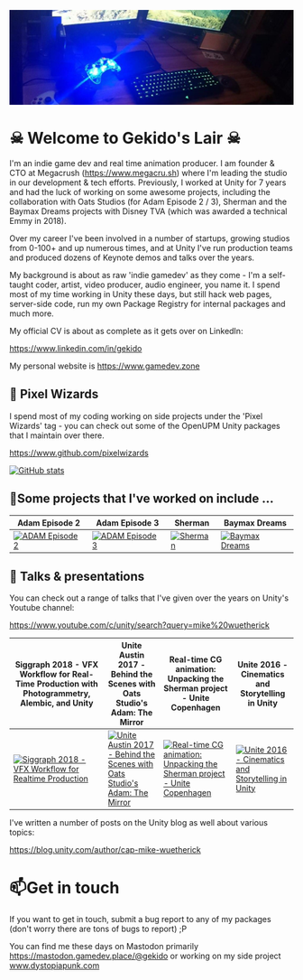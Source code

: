 [![Header](https://raw.githubusercontent.com/gekidoslair/gekidoslair/master/img/1500x500.jpg "Header")](https://gamedev.zone/)

#  &#9760; Welcome to Gekido's Lair &#9760;

I'm an indie game dev and real time animation producer. I am founder & CTO at Megacrush (https://www.megacru.sh) where I'm leading the studio in our development & tech efforts. Previously, I worked at Unity for 7 years and had the luck of working on some awesome projects, including the collaboration with Oats Studios (for Adam Episode 2 / 3), Sherman and the Baymax Dreams projects with Disney TVA (which was awarded a technical Emmy in 2018).

Over my career I've been involved in a number of startups, growing studios from 0-100+ and up numerous times, and at Unity I've run production teams and produced dozens of Keynote demos and talks over the years. 

My background is about as raw 'indie gamedev' as they come - I'm a self-taught coder, artist, video producer, audio engineer, you name it.  I spend most of my time working in Unity these days, but still hack web pages, server-side code, run my own Package Registry for internal packages and much more. 

My official CV is about as complete as it gets over on LinkedIn:

https://www.linkedin.com/in/gekido

My personal website is https://www.gamedev.zone

## 👯 Pixel Wizards ##

I spend most of my coding working on side projects under the 'Pixel Wizards' tag - you can check out some of the OpenUPM Unity packages that I maintain over there. 

https://www.github.com/pixelwizards

[![GitHub stats](https://github-readme-stats.vercel.app/api?username=gekidoslair)](https://github.com/anuraghazra/github-readme-stats)

## 🔭Some projects that I've worked on include ... ##

| Adam Episode 2                                               | Adam Episode 3                                               | Sherman                                                      | Baymax Dreams                                                |
| ------------------------------------------------------------ | ------------------------------------------------------------ | ------------------------------------------------------------ | ------------------------------------------------------------ |
| [![ADAM Episode 2](http://img.youtube.com/vi/R8NeB10INDo/0.jpg)](http://www.youtube.com/watch?v=R8NeB10INDo "Adam Episode 2") | [![ADAM Episode 3](http://img.youtube.com/vi/tSDsi2ItktY/0.jpg)](http://www.youtube.com/watch?v=tSDsi2ItktY "Adam Episode 3") | [![Sherman](http://img.youtube.com/vi/JFtCHvyul-I/0.jpg)](http://www.youtube.com/watch?v=JFtCHvyul-I "Sherman") | [![Baymax Dreams](http://img.youtube.com/vi/Q2XEyCFAMuk/0.jpg)](http://www.youtube.com/watch?v=Q2XEyCFAMuk "Baymax Dreams") |

## 💬 Talks & presentations ##

You can check out a range of talks that I've given over the years on Unity's Youtube channel:

https://www.youtube.com/c/unity/search?query=mike%20wuetherick 

| Siggraph 2018 - VFX Workflow for Real-Time Production with Photogrammetry, Alembic, and Unity | Unite Austin 2017 - Behind the Scenes with Oats Studio's Adam: The Mirror | Real-time CG animation: Unpacking the Sherman project - Unite Copenhagen | Unite 2016 - Cinematics and Storytelling in Unity            |
| ------------------------------------------------------------ | ------------------------------------------------------------ | ------------------------------------------------------------ | ------------------------------------------------------------ |
| [![Siggraph 2018 - VFX Workflow for Realtime Production](http://img.youtube.com/vi/xKWQBSnhExM/0.jpg)](http://www.youtube.com/watch?v=xKWQBSnhExM "Siggraph 2018 - VFX Workflow for Real-Time Production with Photogrammetry, Alembic, and Unity") | [![Unite Austin 2017 - Behind the Scenes with Oats Studio's Adam: The Mirror](http://img.youtube.com/vi/lvwncFjYGiY/0.jpg)](http://www.youtube.com/watch?v=lvwncFjYGiY "Unite Austin 2017 - Behind the Scenes with Oats Studio's Adam: The Mirror") | [![Real-time CG animation: Unpacking the Sherman project - Unite Copenhagen](http://img.youtube.com/vi/fFfWxErJMkY/0.jpg)](http://www.youtube.com/watch?v=fFfWxErJMkY "Real-time CG animation: Unpacking the Sherman project - Unite Copenhagen") | [![Unite 2016 - Cinematics and Storytelling in Unity](http://img.youtube.com/vi/5KSaHcsSVa4/0.jpg)](http://www.youtube.com/watch?v=5KSaHcsSVa4 "Unite 2016 - Cinematics and Storytelling in Unity") |

I've written a number of posts on the Unity blog as well about various topics:

https://blog.unity.com/author/cap-mike-wuetherick


# 📫Get in touch #

If you want to get in touch, submit a bug report to any of my packages (don't worry there are tons of bugs to report) ;P

You can find me these days on Mastodon primarily https://mastodon.gamedev.place/@gekido or working on my side project www.dystopiapunk.com 
